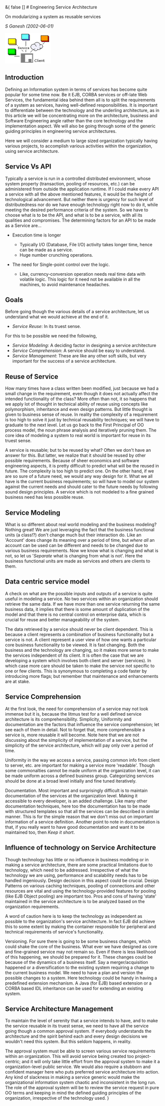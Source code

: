 &{<nil> false <nil> <nil> [] <nil> <nil> <nil> <nil> # Engineering Service Architecture

On modularizing a system as reusable services

*S Ganesh (2002-06-01)*

![service architecture](/assets/images/Engineering%20Service%20Architecture/1793b2683f36f043e273a55c2f56e6f4.jpg)

## Introduction

Defining an Information system in terms of services has become quite popular for some time now. Be it EJB, CORBA services or off-late Web Services, the fundamental idea behind them all is to split the requirements of a system as services, having well-defined responsibilities. It is important to differentiate between the technology and the underling architecture, as in this article we will be concentrating more on the architecture, business and Software Engineering angle rather than the core technology and the implementation aspect. We will also be going through some of the generic guiding principles in engineering service architectures.

Here we will consider a medium to large sized organization typically having various projects, to accomplish various activities within the organization, using service architecture.

## Service Vs API

Typically a service is run in a controlled distributed environment, whose system property (transaction, pooling of resources, etc.) can be administered from outside the application runtime. If I could make every API a service with all the above mentioned features, it would be the height of technological advancement. But neither there is urgency for such level of distributedness nor do we have enough technology right now to do it, while meeting the desired performance criteria of the system. So we have to choose what is to be the API, and what is to be a service, with all its qualities and compromises. The determining factors for an API to be made as a Service are...

*   Execution time is longer

    *   Typically I/O (Database, File I/O) activity takes longer time, hence can be made as a service.
    *   Huge number crunching operations.
*   The need for Single-point control over the logic.

    *   Like, currency-conversion operation needs real time data with volatile logic. This logic for it need not be available in all the machines, to avoid maintenance headaches.

## Goals

Before going though the various details of a service architecture, let us understand what we would achieve at the end of it.

*   *Service Reuse*: In its truest sense.

For this to be possible we need the following,

*   *Service Modeling*: A deciding factor in designing a service architecture
*   *Service Comprehension*: A service should be easy to understand.
*   *Service Management*: These are like any other soft skills, but very important for the success of a service architecture.

## Reuse of Service

How many times have a class written been modified, just because we had a small change in the requirement, even though it does not actually affect the intended functionality of the class? More often than not, it so happens that we apply lot of thought in technical ability of reuse using concepts like polymorphism, inheritance and even design patterns. But little thought is given to business sense of reuse. In reality the complexity of a requirement is too high to solve it just by technical reusability techniques; we will have to graduate to the next level. Let us go back to the First Principal of OO process model, the noun phrase analysis and iteratively pruning them. The core idea of modeling a system to real world is important for reuse in its truest sense.

A service is reusable; but to be reused by what? Often we don't have an answer for this. But latter, we realize that it should be reused by other possible requirements. Because of sheer economics and software engineering aspects, it is pretty difficult to predict what will be the reused in future. The complexity is too high to predict one. On the other hand, if we are so sure of a future need, we would any way design for it. What we all have is the current business requirements; so will have to model our system against the current needs and should cater to the future needs by following sound design principles. A service which is not modeled to a fine grained business need has less possible reuse.

## Service Modeling

What is so different about real world modeling and the business modeling? Nothing great! We are just leveraging the fact that the business functional units (a class!?) don't change much but their interaction do. Like an 'Account' does change its meaning over a period of time, but *where all* an account can be used can be different and needs to be changed due to various business requirements. Now we know what is changing and what is not, so let us '*Separate* what is changing from what is not'. Here the business functional units are made as services and others are clients to them.

## Data centric service model

A check on what are the possible inputs and outputs of a service is quite useful in modeling a service. No two services within an organization should retrieve the same data. If we have more than one service returning the same business data, it implies that there is some amount of duplication of the model and that there is no central control on enterprise data, which is crucial for reuse and better manageability of the system.

The data retrieved by a service should never be client dependent. This is because a client represents a combination of business functionality but a service is not. A client represent a user view of how one wants a particular core business functionality to be viewed. It is fast changing. Both the business and the technology are changing, so it makes more sense to make the services independent of its client. It is often the case that we are developing a system which involves both client and server (services). In which case more care should be taken to make the service not specific to one or few clients. This is synonymous to completing a code faster by introducing more flags; but remember that maintenance and enhancements are at stake.

## Service Comprehension

At the first look, the need for comprehension of a service may not look immense but it is, because the litmus test for a well defined service architecture is its comprehensibility. Simplicity, Uniformity and documentation are the factors that influence the service comprehension; let see each of them in detail. Not to forget that, more comprehensible a service is, more reusable it will become. Note here that we are not discussing about the simplicity of implementation of a service, but the simplicity of the service architecture, which will pay only over a period of time.

Uniformity in the way we access a service, passing common info from client to server, etc. are important for making a service more 'readable'. Though some commonalties cannot be made uniform at the organization level, it can be made uniform across a defined business group. Categorizing services should be done at a broad level initially and fine tuned iteratively.

Documentation. Most important and surprisingly difficult is to maintain documentation of the services at the organization level. Making it accessible to every developer, is an added challenge. Like many other documentation techniques, here too the documentation has to be made with structured templates so that all the services can be described in similar manner. This is for the simple reason that we don't miss out on important information of a service definition. Another point to note in documentation is that, if you really want to have good documentation and want it to be maintained too, then *Keep it short*.

## Influence of technology on Service Architecture

Though technology has little or no influence in business modeling or in making a service architecture, there are some practical limitations due to technology, which need to be addressed. Irrespective of what the technology we are using, performance and scalability needs has to be handled ingeniously. Design decision in this aspect could be crucial. Design Patterns on various caching techniques, pooling of connections and other resources are vital and using the technology-provided features for pooling (like EJB Object pooling) are important too. Pros and cons of having 'state' maintained in the service architecture is to be analyzed based on the organization requirements.

A word of caution here is to keep the technology as independent as possible to the organization's service architecture. In fact EJB did achieve this to some extent by making the container responsible for peripheral and technical requirements of service's functionality.

Versioning. For sure there is going to be some business changes, which could shake the core of the business. What ever we have designed as core and fine-grained service may not remain so. Even if there is less likelihood of this happening, we should be prepared for it. These changes could be because of the dynamics of a business itself. Say a merger/acquisition happened or a diversification to the existing system requiring a change to the current business model. We need to have a plan and version the possible changes to a system. Here technology could be handy in having a predefined extension mechanism. A Java (for EJB) based extension or a CORBA based IDL inheritance can be used for extending an existing system.

## Service Architecture Management

To maintain the level of serenity that a service intends to have, and to make the service reusable in its truest sense, we need to have all the service going though a common approval system. If everybody understands the architecture and the spirit behind each and every design decisions we wouldn't need this system. But this seldom happens, in reality.

The approval system must be able to screen various service requirements within an organization. This will avoid service being created too project-centric; and it will only take little effort from the approval system to make it a organization-level public service. We would also require a stubborn and confident manager here who puts preferred service architecture into action. Any kind of slackness in making a service generic would make the organizational information system chaotic and inconsistent in the long run. The role of the approval system will be to review the service request in pure OO terms and keeping in mind the defined guiding principles of the organization, irrespective of the technology used.
}
